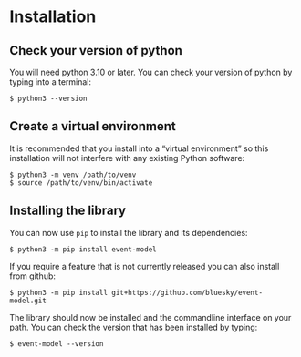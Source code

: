 # Installation

## Check your version of python

You will need python 3.10 or later. You can check your version of python by
typing into a terminal:

```
$ python3 --version
```

## Create a virtual environment

It is recommended that you install into a “virtual environment” so this
installation will not interfere with any existing Python software:

```
$ python3 -m venv /path/to/venv
$ source /path/to/venv/bin/activate
```

## Installing the library

You can now use `pip` to install the library and its dependencies:

```
$ python3 -m pip install event-model
```

If you require a feature that is not currently released you can also install
from github:

```
$ python3 -m pip install git+https://github.com/bluesky/event-model.git
```

The library should now be installed and the commandline interface on your path.
You can check the version that has been installed by typing:

```
$ event-model --version
```

